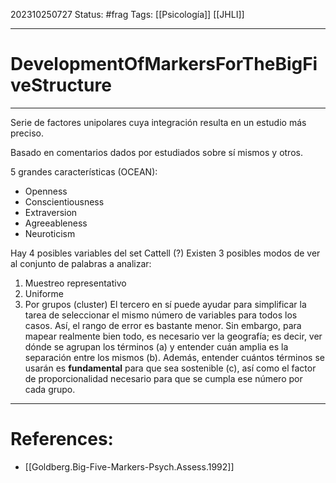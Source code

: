 202310250727
Status: #frag
Tags: [[Psicología]] [[JHLI]]

-------
# DevelopmentOfMarkersForTheBigFiveStructure

----- 
Serie de factores unipolares cuya integración resulta en un estudio más preciso. 

Basado en comentarios dados por estudiados sobre sí mismos y otros. 

5 grandes características (OCEAN):
- Openness
- Conscientiousness
- Extraversion 
- Agreeableness 
- Neuroticism 

Hay 4 posibles variables del set Cattell (?)
Existen 3 posibles modos de ver al conjunto de palabras a analizar:
1) Muestreo representativo 
2) Uniforme
3) Por grupos (cluster)
El tercero en sí puede ayudar para simplificar la tarea de seleccionar el mismo número de variables para todos los casos. Así, el rango de error es bastante menor. 
Sin embargo, para mapear realmente bien todo, es necesario ver la geografía; es decir, ver dónde se agrupan los términos (a) y entender cuán amplia es la separación entre los mismos (b). Además, entender cuántos términos se usarán es **fundamental** para que sea sostenible (c), así como el factor de proporcionalidad necesario para que se cumpla ese número por cada grupo. 



---
# References:
- [[Goldberg.Big-Five-Markers-Psych.Assess.1992]]
